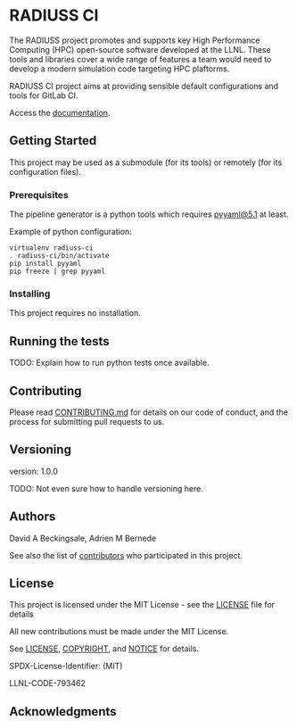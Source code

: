 # RADIUSS CI

The RADIUSS project promotes and supports key High Performance Computing (HPC) open-source software developed at the LLNL. These tools and libraries cover a wide range of features a team would need to develop a modern simulation code targeting HPC plaftorms.

RADIUSS CI project aims at providing sensible default configurations and tools for GitLab CI.

Access the [documentation](https://radiuss-ci.readthedocs.io/).

## Getting Started

This project may be used as a submodule (for its tools) or remotely (for its configuration files).

### Prerequisites

The pipeline generator is a python tools which requires pyyaml@5.1 at least.

Example of python configuration:

```
virtualenv radiuss-ci
. radiuss-ci/bin/activate
pip install pyyaml
pip freeze | grep pyyaml
```

### Installing

This project requires no installation.

## Running the tests

TODO: Explain how to run python tests once available.

## Contributing

Please read [CONTRIBUTING.md](https://github.com/LLNL/radiuss-ci/CONTRIBUTING.md) for details on our code of conduct, and the process for submitting pull requests to us.

## Versioning

version: 1.0.0

TODO: Not even sure how to handle versioning here.

## Authors

David A Beckingsale, Adrien M Bernede

See also the list of [contributors](https://github.com/LLNL/radiuss-ci/contributors) who participated in this project.

## License

This project is licensed under the MIT License - see the [LICENSE](LICENSE) file for details

All new contributions must be made under the MIT License.

See [LICENSE](https://github.com/LLNL/radiuss-ci/blob/master/LICENSE),
[COPYRIGHT](https://github.com/LLNL/radiuss-ci/blob/master/COPYRIGHT), and
[NOTICE](https://github.com/LLNL/radiuss-ci/blob/master/NOTICE) for details.

SPDX-License-Identifier: (MIT)

LLNL-CODE-793462


## Acknowledgments


